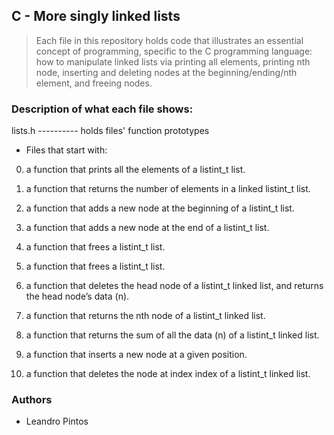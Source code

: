 ## C - More singly linked lists
> Each file in this repository holds code that illustrates an essential concept of programming,
> specific to the C programming language:
> how to manipulate linked lists via printing all elements, printing nth node, inserting and deleting nodes at the beginning/ending/nth element, and freeing nodes.

### Description of what each file shows:
lists.h ---------- holds files' function prototypes
* Files that start with:
0. a function that prints all the elements of a listint_t list.

1. a function that returns the number of elements in a linked listint_t list.

2. a function that adds a new node at the beginning of a listint_t list.

3. a function that adds a new node at the end of a listint_t list.

4. a function that frees a listint_t list.

5. a function that frees a listint_t list.

6. a function that deletes the head node of a listint_t linked list, and returns the head node’s data (n).

7. a function that returns the nth node of a listint_t linked list.

8. a function that returns the sum of all the data (n) of a listint_t linked list.

9. a function that inserts a new node at a given position.

10. a function that deletes the node at index index of a listint_t linked list.

### Authors
* Leandro Pintos

